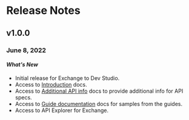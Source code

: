 # Release Notes

## v1.0.0 

### June 8, 2022

#### *What's New*
- Initial release for Exchange to Dev Studio.
- Access to [Introduction](?path=docs/introduction/exchange-intro.md) docs.
- Access to [Additional API info](?path=docs/getting-started/api-info.md) docs to provide additional info for API specs.
- Access to  [Guide documentation](?path=docs/introduction/exchange-boarding-guide.md) docs for samples from the guides.
- Access to API Explorer for Exchange.

